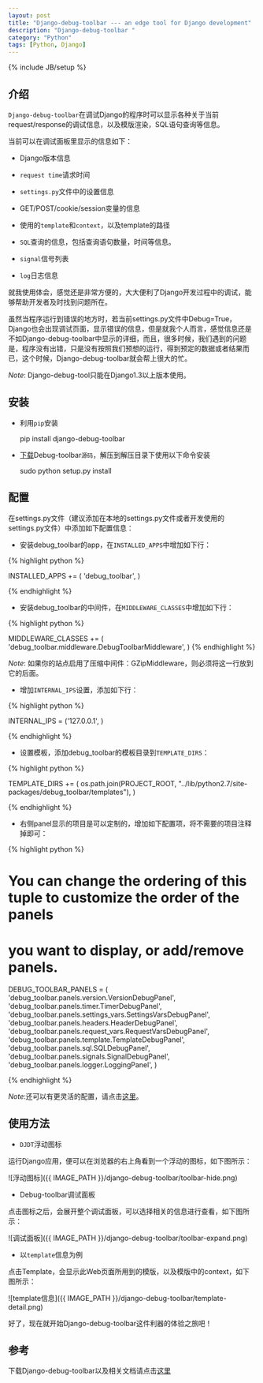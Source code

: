 ```yaml
---
layout: post
title: "Django-debug-toolbar --- an edge tool for Django development"
description: "Django-debug-toolbar "
category: "Python"
tags: [Python, Django]
---
```

{% include JB/setup %}

## 介绍

`Django-debug-toolbar`在调试Django的程序时可以显示各种关于当前request/response的调试信息，以及模版渲染，SQL语句查询等信息。

当前可以在调试面板里显示的信息如下：

* Django版本信息  

* `request time`请求时间  

* `settings.py`文件中的设置信息

* GET/POST/cookie/session变量的信息

* 使用的`template`和`context`，以及template的路径

* `SQL`查询的信息，包括查询语句数量，时间等信息。  

* `signal`信号列表  

* `log`日志信息  

就我使用体会，感觉还是非常方便的，大大便利了Django开发过程中的调试，能够帮助开发者及时找到问题所在。

虽然当程序运行到错误的地方时，若当前settings.py文件中Debug=True，Django也会出现调试页面，显示错误的信息，但是就我个人而言，感觉信息还是不如Django-debug-toolbar中显示的详细，而且，很多时候，我们遇到的问题是，程序没有出错，只是没有按照我们预想的运行，得到预定的数据或者结果而已，这个时候，Django-debug-toolbar就会帮上很大的忙。


*Note*: Django-debug-tool只能在Django1.3以上版本使用。


## 安装

* 利用`pip`安装

	pip install django-debug-toolbar

* [下载](https://pypi.python.org/pypi/django-debug-toolbar)Debug-toolbar`源码`，解压到解压目录下使用以下命令安装

	sudo python setup.py install


## 配置

在settings.py文件（建议添加在本地的settings.py文件或者开发使用的settings.py文件）中添加如下配置信息：

* 安装debug_toolbar的app，在`INSTALLED_APPS`中增加如下行：

{% highlight python %}

INSTALLED_APPS += (
    'debug_toolbar',
)

{% endhighlight %}

* 安装debug_toolbar的中间件，在`MIDDLEWARE_CLASSES`中增加如下行：

{% highlight python %}

MIDDLEWARE_CLASSES += (
    'debug_toolbar.middleware.DebugToolbarMiddleware',
)
{% endhighlight %}

*Note*: 如果你的站点启用了压缩中间件：GZipMiddleware，则必须将这一行放到它的后面。

* 增加`INTERNAL_IPS`设置，添加如下行：

{% highlight python %}

INTERNAL_IPS = ('127.0.0.1', )

{% endhighlight %}

* 设置模板，添加debug_toolbar的模板目录到`TEMPLATE_DIRS`：

{% highlight python %}

TEMPLATE_DIRS += (
    os.path.join(PROJECT_ROOT, "../lib/python2.7/site-packages/debug_toolbar/templates"),
)

{% endhighlight %}


*  右侧panel显示的项目是可以定制的，增加如下配置项，将不需要的项目注释掉即可：

{% highlight python %}

# You can change the ordering of this tuple to customize the order of the panels
# you want to display, or add/remove panels.
DEBUG_TOOLBAR_PANELS = (
    'debug_toolbar.panels.version.VersionDebugPanel',
    'debug_toolbar.panels.timer.TimerDebugPanel',
    'debug_toolbar.panels.settings_vars.SettingsVarsDebugPanel',
    'debug_toolbar.panels.headers.HeaderDebugPanel',
    'debug_toolbar.panels.request_vars.RequestVarsDebugPanel',
    'debug_toolbar.panels.template.TemplateDebugPanel',
    'debug_toolbar.panels.sql.SQLDebugPanel',
    'debug_toolbar.panels.signals.SignalDebugPanel',
    'debug_toolbar.panels.logger.LoggingPanel',
)

{% endhighlight %}


*Note*:还可以有更灵活的配置，请点击[这里](https://pypi.python.org/pypi/django-debug-toolbar)。


## 使用方法

* `DJDT`浮动图标

运行Django应用，便可以在浏览器的右上角看到一个浮动的图标，如下图所示：

![浮动图标]({{ IMAGE_PATH }}/django-debug-toolbar/toolbar-hide.png)


* Debug-toolbar调试面板

点击图标之后，会展开整个调试面板，可以选择相关的信息进行查看，如下图所示：

![调试面板]({{ IMAGE_PATH }}/django-debug-toolbar/toolbar-expand.png)

* 以`template`信息为例

点击Template，会显示此Web页面所用到的模版，以及模版中的context，如下图所示：

![template信息]({{ IMAGE_PATH }}/django-debug-toolbar/template-detail.png)

好了，现在就开始Django-debug-toolbar这件利器的体验之旅吧！



## 参考

下载Django-debug-toolbar以及相关文档请点击[这里](https://pypi.python.org/pypi/django-debug-toolbar)
